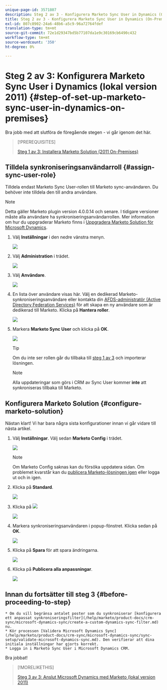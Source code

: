 ```yaml
---
unique-page-id: 3571807
description: Steg 2 av 3 - Konfigurera Marketo Sync User in Dynamics (On-Premises 2011) - Marketo Docs - Produktdokumentation
title: Steg 2 av 3 - Konfigurera Marketo Sync User in Dynamics (On-Premises 2011)
exl-id: 807c8902-24a6-48b6-a5c9-96a72764fdef
translation-type: tm+mt
source-git-commit: 72e1d29347bd5b77107da1e9c30169cb6490c432
workflow-type: tm+mt
source-wordcount: '350'
ht-degree: 0%

---
```


# Steg 2 av 3: Konfigurera Marketo Sync User i Dynamics (lokal version 2011) {#step-of-set-up-marketo-sync-user-in-dynamics-on-premises}

Bra jobb med att slutföra de föregående stegen - vi går igenom det här.

>[!PREREQUISITES]
>
>[Steg 1 av 3: Installera Marketo Solution (2011 On-Premises)](/help/marketo/product-docs/crm-sync/microsoft-dynamics-sync/sync-setup/microsoft-dynamics-2011-on-premises/step-1-of-3-install.md)

## Tilldela synkroniseringsanvändarroll {#assign-sync-user-role}

Tilldela endast Marketo Sync User-rollen till Marketo sync-användaren. Du behöver inte tilldela den till andra användare.

>[!NOTE]
>
>Detta gäller Marketo plugin version 4.0.0.14 och senare. I tidigare versioner måste alla användare ha synkroniseringsanvändarrollen. Mer information om hur du uppgraderar Marketo finns i [Uppgradera Marketo Solution för Microsoft Dynamics](/help/marketo/product-docs/crm-sync/microsoft-dynamics-sync/sync-setup/update-the-marketo-solution-for-microsoft-dynamics.md).

1. Välj **Inställningar** i den nedre vänstra menyn.

   ![](assets/image2015-4-2-14-3a2-3a40.png)

1. Välj **Administration** i trädet.

   ![](assets/image2015-4-2-14-3a3-3a30.png)

1. Välj **Användare**.

   ![](assets/image2015-4-2-14-3a4-3a37.png)

1. En lista över användare visas här. Välj en dedikerad Marketo-synkroniseringsanvändare eller kontakta din [AFDS-administratör (Active Directory Federation Services)](https://msdn.microsoft.com/en-us/library/bb897402.aspx) för att skapa en ny användare som är dedikerad till Marketo. Klicka på **Hantera roller**.

   ![](assets/image2015-4-2-14-3a11-3a7.png)

1. Markera **Marketo Sync User** och klicka på **OK**.

   ![](assets/image2015-4-2-14-3a15-3a0.png)

   >[!TIP]
   >
   >Om du inte ser rollen går du tillbaka till [steg 1 av 3](/help/marketo/product-docs/crm-sync/microsoft-dynamics-sync/sync-setup/microsoft-dynamics-2011-on-premises/step-1-of-3-install.md) och importerar lösningen.

   >[!NOTE]
   >
   >Alla uppdateringar som görs i CRM av Sync User kommer **inte** att synkroniseras tillbaka till Marketo.

## Konfigurera Marketo Solution {#configure-marketo-solution}

Nästan klart! Vi har bara några sista konfigurationer innan vi går vidare till nästa artikel.

1. Välj **Inställningar**. Välj sedan **Marketo Config** i trädet.

   ![](assets/image2015-4-2-14-3a20-3a51.png)

   >[!NOTE]
   >
   >Om Marketo Config saknas kan du försöka uppdatera sidan. Om problemet kvarstår kan du [publicera Marketo-lösningen igen](/help/marketo/product-docs/crm-sync/microsoft-dynamics-sync/sync-setup/microsoft-dynamics-2011-on-premises/step-1-of-3-install.md) eller logga ut och in igen.

1. Klicka på **Standard**.

   ![](assets/image2015-4-2-14-3a27-3a30.png)

1. Klicka på ![](assets/image2015-4-2-14-3a29-3a1.png)

   ![](assets/image2015-4-2-14-3a28-3a40.png)

1. Markera synkroniseringsanvändaren i popup-fönstret. Klicka sedan på **OK**.

   ![](assets/image2015-4-2-14-3a32-3a43.png)

1. Klicka på **Spara** för att spara ändringarna.

   ![](assets/image2015-4-2-14-3a34-3a15.png)

1. Klicka på **Publicera alla anpassningar**.

   ![](assets/publish-all-customizations1.png)

## Innan du fortsätter till steg 3 {#before-proceeding-to-step}

    * Om du vill begränsa antalet poster som du synkroniserar [konfigurera ett anpassat synkroniseringsfilter](/help/marketo/product-docs/crm-sync/microsoft-dynamics-sync/create-a-custom-dynamics-sync-filter.md) nu.
    * Kör processen [Validera Microsoft Dynamics Sync](/help/marketo/product-docs/crm-sync/microsoft-dynamics-sync/sync-setup/validate-microsoft-dynamics-sync.md). Den verifierar att dina initiala inställningar har gjorts korrekt.
    * Logga in i Marketo Sync User i Microsoft Dynamics CRM.

Bra jobbat!

>[!MORELIKETHIS]
>
>[Steg 3 av 3: Anslut Microsoft Dynamics med Marketo (lokal version 2011)](/help/marketo/product-docs/crm-sync/microsoft-dynamics-sync/sync-setup/microsoft-dynamics-2011-on-premises/step-3-of-3-connect.md)

